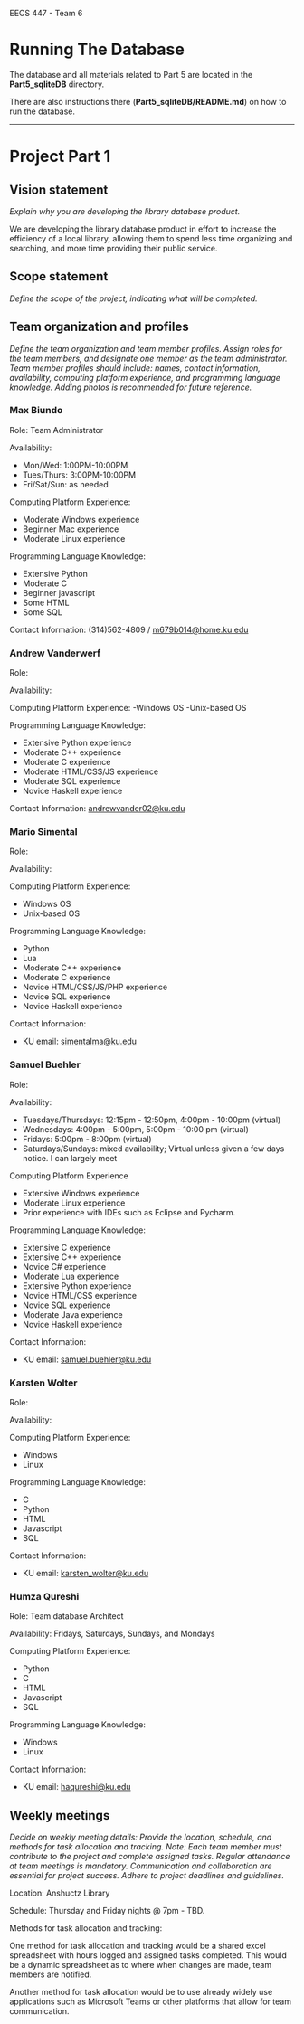 EECS 447 - Team 6

# Running The Database
The database and all materials related to Part 5 are located in the **Part5_sqliteDB** directory.

There are also instructions there (**Part5_sqliteDB/README.md**) on how to run the database.

---
# Project Part 1

## Vision statement
_Explain why you are developing the library database product._

We are developing the library database product in effort to increase the efficiency of a local library, allowing them to spend less time organizing and searching, and more time providing their public service.

## Scope statement
_Define the scope of the project, indicating what will be completed._


  
## Team organization and profiles
_Define the team organization and team member profiles. Assign roles for the team members, and designate one member as the team administrator.
Team member profiles should include: names, contact information, availability, computing platform experience, and programming language knowledge. Adding photos is recommended for future reference._

### Max Biundo
Role: Team Administrator

Availability:

- Mon/Wed: 1:00PM-10:00PM 
- Tues/Thurs: 3:00PM-10:00PM
- Fri/Sat/Sun: as needed

Computing Platform Experience: 
- Moderate Windows experience
- Beginner Mac experience
- Moderate Linux experience

Programming Language Knowledge:
- Extensive Python
- Moderate C
- Beginner javascript
- Some HTML
- Some SQL

Contact Information: (314)562-4809 / m679b014@home.ku.edu


### Andrew Vanderwerf
Role: 

Availability: 

Computing Platform Experience:
-Windows OS
-Unix-based OS

Programming Language Knowledge:
- Extensive Python experience
- Moderate C++ experience
- Moderate C experience
- Moderate HTML/CSS/JS experience
- Moderate SQL experience
- Novice Haskell experience


Contact Information: andrewvander02@ku.edu


### Mario Simental
Role: 

Availability: 

Computing Platform Experience: 
- Windows OS
- Unix-based OS

Programming Language Knowledge:
- Python 
- Lua 
- Moderate C++ experience
- Moderate C experience
- Novice HTML/CSS/JS/PHP experience
- Novice SQL experience
- Novice Haskell experience

Contact Information: 
- KU email: simentalma@ku.edu

### Samuel Buehler
Role: 

Availability: 
- Tuesdays/Thursdays: 12:15pm - 12:50pm, 4:00pm - 10:00pm (virtual)
- Wednesdays: 4:00pm - 5:00pm, 5:00pm - 10:00 pm (virtual)
- Fridays: 5:00pm - 8:00pm (virtual)
- Saturdays/Sundays: mixed availability; Virtual unless given a few days notice.
I can largely meet 

Computing Platform Experience
- Extensive Windows experience
- Moderate Linux experience
- Prior experience with IDEs such as Eclipse and Pycharm.

Programming Language Knowledge:
- Extensive C experience
- Extensive C++ experience
- Novice C# experience
- Moderate Lua experience
- Extensive Python experience
- Novice HTML/CSS experience
- Novice SQL experience
- Moderate Java experience
- Novice Haskell experience

Contact Information: 
- KU email: samuel.buehler@ku.edu

### Karsten Wolter
Role: 

Availability: 

Computing Platform Experience: 
- Windows
- Linux

Programming Language Knowledge:
- C
- Python
- HTML
- Javascript
- SQL
  
Contact Information: 
- KU email: karsten_wolter@ku.edu

### Humza Qureshi
Role: Team database Architect

Availability: 
Fridays, Saturdays, Sundays, and Mondays

Computing Platform Experience: 
- Python
- C
- HTML
- Javascript
- SQL
  

Programming Language Knowledge:
- Windows
- Linux

Contact Information: 
- KU email: haqureshi@ku.edu

  
## Weekly meetings
_Decide on weekly meeting details: Provide the location, schedule, and methods for task allocation and tracking.
Note: Each team member must contribute to the project and complete assigned tasks. Regular attendance at team meetings is mandatory.
Communication and collaboration are essential for project success. Adhere to project deadlines and guidelines._

Location: Anshuctz Library

Schedule: Thursday and Friday nights @ 7pm - TBD. 

Methods for task allocation and tracking: 

  One method for task allocation and tracking would be a shared excel spreadsheet with hours logged and assigned tasks completed. This would be a dynamic spreadsheet as to where when changes are made, team members are notified. 
  
  Another method for task allocation would be to use already widely use applications such as Microsoft Teams or other platforms that allow for team communication. 

